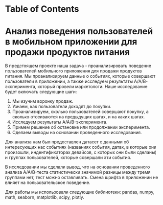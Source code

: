 <h1>Table of Contents<span class="tocSkip"></span></h1>
<div class="toc"><ul class="toc-item"></ul></div>

# Анализ поведения пользователей в мобильном приложении для продажи продуктов питания

В предстоящем проекте наша задача - проанализировать поведение пользователей мобильного приложения для продажи продуктов питания. Мы проанализируем данные о событиях, которые совершают пользователи в приложении, а также исследуем результаты A/A/B-эксперимента, который провели маркетологи. Наше исследование будет включать следующие шаги:

1) Мы изучим воронку продаж.
2) Узнаем, как пользователи доходят до покупки.
3) Проанализируем, сколько пользователей совершают покупку, а сколько отсеиваются на предыдущих шагах, и на каких шагах.
4) Исследуем результаты A/A/B-эксперимента.
5) Примем решение об остановке или продолжении эксперимента.
6) Сделаем выводы на основании проведенного исследования.

Для анализа нам был предоставлен датасет с данными об интересующих нас событиях (названиях события, датах, в которые они произошли, индентификаторах девайсов, с которых они были сделаны) и группах пользователей, которые совершали эти события. 

В исследовании мы сделали вывод, что на основании проведенного анализа A/A/B-теста статистически значимой разницы между тремя группами нет, тест можно оставливать. Смена шрифта в приложении не влияет на пользовательское поведение.

Для работы мы использовали следующие библиотеки:
pandas, numpy, math, seaborn, matplotlib, scipy, plotly.
